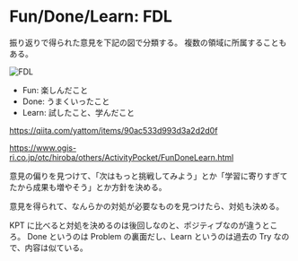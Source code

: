 # Fun/Done/Learn: FDL

振り返りで得られた意見を下記の図で分類する。
複数の領域に所属することもある。

![FDL](https://www.ogis-ri.co.jp/otc/hiroba/others/ActivityPocket/img/pic201811-01.png)

- Fun: 楽しんだこと
- Done: うまくいったこと
- Learn: 試したこと、学んだこと

https://qiita.com/yattom/items/90ac533d993d3a2d2d0f

https://www.ogis-ri.co.jp/otc/hiroba/others/ActivityPocket/FunDoneLearn.html

意見の偏りを見つけて、「次はもっと挑戦してみよう」とか「学習に寄りすぎてたから成果も増やそう」とか方針を決める。

意見を得られて、なんらかの対処が必要なものを見つけたら、対処も決める。

KPT に比べると対処を決めるのは後回しなのと、ポジティブなのが違うところ。
Done というのは Problem の裏面だし、Learn というのは過去の Try なので、内容は似ている。
